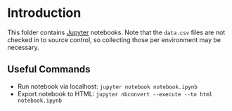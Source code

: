 # Introduction

This folder contains [Jupyter](https://jupyter.org) notebooks.  Note that the `data.csv` files are not checked in to source control, so collecting those per environment may be necessary.

## Useful Commands

- Run notebook via localhost: `jupyter notebook notebook.ipynb`
- Export notebook to HTML: `jupyter nbconvert --execute --to html notebook.ipynb`
